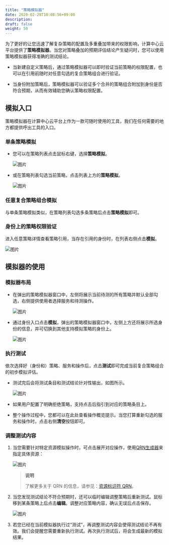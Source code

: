 ```yaml
---
title: "策略模拟器"
date: 2020-02-28T10:08:56+09:00
description: 
draft: false
weight: 50
---
```


为了更好的让您迅速了解复杂策略的配置及多重叠加带来的权限影响，计算中心云平台提供了**策略模拟器**。当您对策略叠加的预期评估结论产生疑问时，您可以使用策略模拟器获得准确的测试结论。

- 当新建自定义策略后，通过策略模拟器可以即时验证当前策略的权限配置，也可以在引用前随时对任意勾选的复合策略组合进行验证。

- 当身份附加策略后，策略模拟器可以验证多个合并的策略组合附加到身份是否符合预期，从而有效辅助您确认策略权限配置。


## 模拟入口

策略模拟器在计算中心云平台上作为一款可随时使用的工具，我们在任何需要的地方都提供呼出工具的入口。

### 单条策略模拟

- 您可以在策略列表点击鼠标右键，选择**策略模拟**。

  ![图片](../../_images/ps1.png)

- 或在策略列表勾选当前策略，点击列表上方的**策略模拟**。

  ![图片](../../_images/ps2.png)

### 任意复合策略组合模拟

与单条策略模拟类似，在策略列表勾选多条策略后点击**策略模拟**即可。

### 身份上的策略权限验证

进入任意策略详情查看策略引用，当存在引用的身份时，在列表右侧点击**模拟**。

![图片](../../_images/ps13.png)

## 模拟器的使用

### 模拟器布局

- 在弹出的策略模拟器窗口中，左侧将展示当前待测的所有策略并默认全部勾选，右侧提供使用者选择服务和待测操作。

  ![图片](../../_images/ps14.png)

- 通过身份入口点击**模拟**，弹出的策略模拟器窗口中，左侧上方还将展示所选身份的信息，并可切换到其他支持模拟策略的身份上。

  ![图片](../../_images/ps3.png)



### 执行测试

依次选择好（身份和）策略、服务和操作后，点击**测试**即可完成当前复合策略组合的初步模拟评估。

- 测试完后会将测试条目和测试结论针对性输出，如图所示。

  ![图片](../../_images/psa1.png)

- 如果用户配置了明确拒绝策略，支持点击后指引到对应的策略条目上。

- 整个操作过程中，您都可以在此处查看操作概览提示。当您打算重新勾选的服务和操作时，点击右侧**清空**按钮即可。

  



### 调整测试内容

1. 当您需要针对特定资源模拟操作时，可点击展开对应操作，使用[QRN生成器](../../faq/qrn#qrn生成器)来指定具体资源：

    ![图片](../../_images/ps5.png)

    > **说明**
    >
    > 了解更多关于 QRN 的信息，请参见：[资源标识符 QRN](../../faq/qrn)。

2. 当您发现测试结论不符合预期时，还可以临时编辑调整策略后重新测试。鼠标移到某条策略上后点击**编辑**。调整对应策略内容，确认无误后点击保存。

    ![图片](../../_images/ps9.png)

3. 若您已经在当前模拟器执行过“测试”，再调整测试内容会使得测试结论不再有效。我们会提醒您需要重新执行测试。再次执行测试后，将会生成最新的模拟结果。

   

